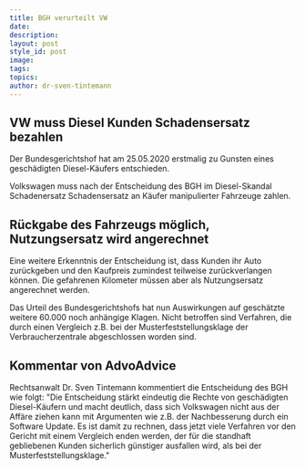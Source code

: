 ```yaml
---
title: BGH verurteilt VW
date:
description:
layout: post
style_id: post
image:
tags:
topics:
author: dr-sven-tintemann
---
```


## VW muss Diesel Kunden Schadensersatz bezahlen

Der Bundesgerichtshof hat am 25.05.2020 erstmalig zu Gunsten eines geschädigten Diesel-Käufers entschieden.

Volkswagen muss nach der Entscheidung des BGH im Diesel-Skandal Schadenersatz Schadensersatz an Käufer manipulierter Fahrzeuge zahlen.

## Rückgabe des Fahrzeugs möglich, Nutzungsersatz wird angerechnet

Eine weitere Erkenntnis der Entscheidung ist, dass Kunden ihr Auto zurückgeben und den Kaufpreis zumindest teilweise zurückverlangen können. Die gefahrenen Kilometer müssen aber als Nutzungsersatz angerechnet werden.

Das Urteil des Bundesgerichtshofs hat nun Auswirkungen auf geschätzte weitere 60.000 noch anhängige Klagen. Nicht betroffen sind Verfahren, die durch einen Vergleich z.B. bei der Musterfeststellungsklage der Verbraucherzentrale abgeschlossen worden sind.&nbsp;

## Kommentar von AdvoAdvice

Rechtsanwalt Dr. Sven Tintemann kommentiert die Entscheidung des BGH wie folgt: "Die Entscheidung stärkt eindeutig die Rechte von geschädigten Diesel-Käufern und macht deutlich, dass sich Volkswagen nicht aus der Affäre ziehen kann mit Argumenten wie z.B. der Nachbesserung durch ein Software Update. Es ist damit zu rechnen, dass jetzt viele Verfahren vor den Gericht mit einem Vergleich enden werden, der für die standhaft gebliebenen Kunden sicherlich günstiger ausfallen wird, als bei der Musterfeststellungsklage."

&nbsp;